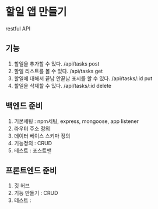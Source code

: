 # 할일 앱 만들기

restful API

## 기능

1. 할일을 추가할 수 있다. /api/tasks post
2. 할일 리스트를 볼 수 있다. /api/tasks get
3. 할일에 대해서 끝남 안끝남 표시를 할 수 있다. /api/tasks/:id put
4. 할일을 삭제할 수 있다. /api/tasks/:id delete

## 백엔드 준비

1. 기본세팅 : npm세팅, express, mongoose, app listener
2. 라우터 주소 정의
3. 데이터 베이스 스키마 정의
4. 기능정의 : CRUD
5. 테스트 : 포스트맨

## 프론트엔드 준비

1. 깃 허브
2. 기능 만들기 : CRUD
3. 테스트 :
